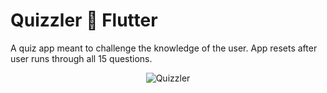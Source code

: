 # Quizzler :memo: Flutter

A quiz app meant to challenge the knowledge of the user. App resets after user runs through all 15 questions.

<p align="center">
  <img src="https://user-images.githubusercontent.com/50670255/69887374-9f0c0600-12b4-11ea-8edd-c8d8fd910fb7.gif" alt="Quizzler"/>
</p>

##
